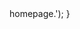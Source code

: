 <?php 

add_action('do_feed', 'disable_rss_feed', 1);
add_action('do_feed_rdf', 'disable_rss_feed', 1);
add_action('do_feed_rss', 'disable_rss_feed', 1);
add_action('do_feed_rss2', 'disable_rss_feed', 1);
add_action('do_feed_atom', 'disable_rss_feed', 1);
function disable_rss_feed() {
    wp_die('Sorry, no RSS feed available. Please try at our <a href="' . get_bloginfo('url') . '">homepage</a>.');
}